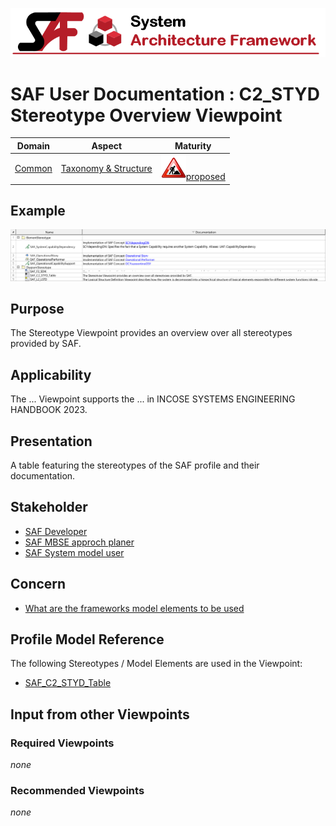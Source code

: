 ![System Architecture Framework](../diagrams/Banner_SAF.png)
# SAF User Documentation : **C2_STYD** Stereotype Overview Viewpoint
|**Domain**|**Aspect**|**Maturity**|
| --- | --- | --- |
|[Common](../domains.md#Domain-Common)|[Taxonomy & Structure](../aspects.md#Aspect-Taxonomy-&-Structure)|![Proposed](../diagrams/Under_construction_icon-red.svg )[proposed](../using-saf/maturity.md#proposed)|
## Example
![Stereotype-Overview-Viewpoint-primary-example.svg](../diagrams/vp-examples/Stereotype-Overview-Viewpoint-primary-example.svg)
## Purpose
The Stereotype Viewpoint provides an overview over all stereotypes provided by SAF.
## Applicability
The ... Viewpoint supports the ...  in INCOSE SYSTEMS ENGINEERING HANDBOOK 2023.
## Presentation
A table featuring the stereotypes of the SAF profile and their documentation.

## Stakeholder
* [SAF Developer](../stakeholders.md#SAF-Developer)
* [SAF MBSE approch planer](../stakeholders.md#SAF-MBSE-approch-planer)
* [SAF System model user](../stakeholders.md#SAF-System-model-user)
## Concern
* [What are the frameworks model elements to be used](../concerns.md#_2024x_26f0132_1719746308347_570628_39136)
## Profile Model Reference
The following Stereotypes / Model Elements are used in the Viewpoint:
* [SAF_C2_STYD_Table](../stereotypes.md#SAF_C2_STYD_Table)
## Input from other Viewpoints
### Required Viewpoints
*none*
### Recommended Viewpoints
*none*
